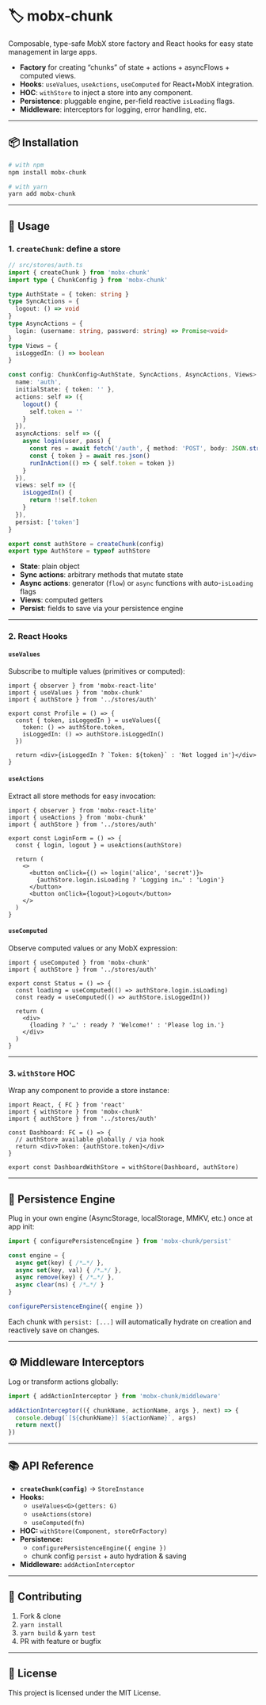 # 🏷️ mobx-chunk

Composable, type-safe MobX store factory and React hooks for easy state management in large apps.  

- **Factory** for creating “chunks” of state + actions + asyncFlows + computed views.  
- **Hooks**: `useValues`, `useActions`, `useComputed` for React+MobX integration.  
- **HOC**: `withStore` to inject a store into any component.  
- **Persistence**: pluggable engine, per-field reactive `isLoading` flags.  
- **Middleware**: interceptors for logging, error handling, etc.  

---

## 📦 Installation

```bash
# with npm
npm install mobx-chunk

# with yarn
yarn add mobx-chunk
```

---

## 🔨 Usage

### 1. `createChunk`: define a store

```ts
// src/stores/auth.ts
import { createChunk } from 'mobx-chunk'
import type { ChunkConfig } from 'mobx-chunk'

type AuthState = { token: string }
type SyncActions = {
  logout: () => void
}
type AsyncActions = {
  login: (username: string, password: string) => Promise<void>
}
type Views = {
  isLoggedIn: () => boolean
}

const config: ChunkConfig<AuthState, SyncActions, AsyncActions, Views> = {
  name: 'auth',
  initialState: { token: '' },
  actions: self => ({
    logout() {
      self.token = ''
    }
  }),
  asyncActions: self => ({
    async login(user, pass) {
      const res = await fetch('/auth', { method: 'POST', body: JSON.stringify({ user, pass }) })
      const { token } = await res.json()
      runInAction(() => { self.token = token })
    }
  }),
  views: self => ({
    isLoggedIn() {
      return !!self.token
    }
  }),
  persist: ['token']
}

export const authStore = createChunk(config)
export type AuthStore = typeof authStore
```

- **State**: plain object  
- **Sync actions**: arbitrary methods that mutate state  
- **Async actions**: generator (`flow`) or `async` functions with auto-`isLoading` flags  
- **Views**: computed getters  
- **Persist**: fields to save via your persistence engine  

---

### 2. React Hooks

#### `useValues`

Subscribe to multiple values (primitives or computed):

```tsx
import { observer } from 'mobx-react-lite'
import { useValues } from 'mobx-chunk'
import { authStore } from '../stores/auth'

export const Profile = () => {
  const { token, isLoggedIn } = useValues({
    token: () => authStore.token,
    isLoggedIn: () => authStore.isLoggedIn()
  })

  return <div>{isLoggedIn ? `Token: ${token}` : 'Not logged in'}</div>
}
```

#### `useActions`

Extract all store methods for easy invocation:

```tsx
import { observer } from 'mobx-react-lite'
import { useActions } from 'mobx-chunk'
import { authStore } from '../stores/auth'

export const LoginForm = () => {
  const { login, logout } = useActions(authStore)

  return (
    <>
      <button onClick={() => login('alice', 'secret')}>
        {authStore.login.isLoading ? 'Logging in…' : 'Login'}
      </button>
      <button onClick={logout}>Logout</button>
    </>
  )
}
```

#### `useComputed`

Observe computed values or any MobX expression:

```tsx
import { useComputed } from 'mobx-chunk'
import { authStore } from '../stores/auth'

export const Status = () => {
  const loading = useComputed(() => authStore.login.isLoading)
  const ready = useComputed(() => authStore.isLoggedIn())

  return (
    <div>
      {loading ? '…' : ready ? 'Welcome!' : 'Please log in.'}
    </div>
  )
}
```

---

### 3. `withStore` HOC

Wrap any component to provide a store instance:

```tsx
import React, { FC } from 'react'
import { withStore } from 'mobx-chunk'
import { authStore } from '../stores/auth'

const Dashboard: FC = () => {
  // authStore available globally / via hook
  return <div>Token: {authStore.token}</div>
}

export const DashboardWithStore = withStore(Dashboard, authStore)
```

---

## 💾 Persistence Engine

Plug in your own engine (AsyncStorage, localStorage, MMKV, etc.) once at app init:

```ts
import { configurePersistenceEngine } from 'mobx-chunk/persist'

const engine = {
  async get(key) { /*…*/ },
  async set(key, val) { /*…*/ },
  async remove(key) { /*…*/ },
  async clear(ns) { /*…*/ }
}

configurePersistenceEngine({ engine })
```

Each chunk with `persist: [...]` will automatically hydrate on creation and reactively save on changes.

---

## ⚙️ Middleware Interceptors

Log or transform actions globally:

```ts
import { addActionInterceptor } from 'mobx-chunk/middleware'

addActionInterceptor(({ chunkName, actionName, args }, next) => {
  console.debug(`[${chunkName}] ${actionName}`, args)
  return next()
})
```

---

## 📚 API Reference

- **`createChunk(config)`** → `StoreInstance`  
- **Hooks:**  
  - `useValues<G>(getters: G)`  
  - `useActions(store)`  
  - `useComputed(fn)`  
- **HOC:** `withStore(Component, storeOrFactory)`  
- **Persistence:**  
  - `configurePersistenceEngine({ engine })`  
  - chunk config `persist` + auto hydration & saving  
- **Middleware:** `addActionInterceptor`

---

## 🚀 Contributing

1. Fork & clone  
2. `yarn install`  
3. `yarn build` & `yarn test`  
4. PR with feature or bugfix  

---

## 📄 License

This project is licensed under the MIT License.
